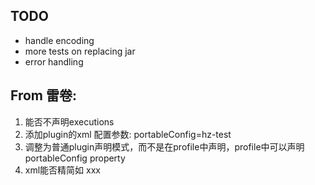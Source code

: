 ## TODO

* handle encoding
* more tests on replacing jar
* error handling

## From 雷卷:
1. 能否不声明executions
3. 添加plugin的xml 配置参数: portableConfig=hz-test
4. 调整为普通plugin声明模式，而不是在profile中声明，profile中可以声明 portableConfig property
5. xml能否精简如 <replace key="">xxx</replace>   <replace xpath=""></replace>